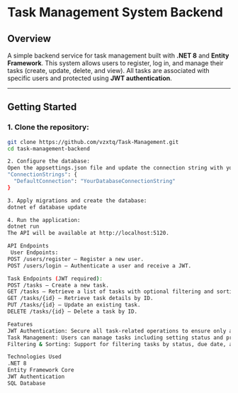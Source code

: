 # Task Management System Backend

##  Overview
A simple backend service for task management built with **.NET 8** and **Entity Framework**. This system allows users to register, log in, and manage their tasks (create, update, delete, and view). All tasks are associated with specific users and protected using **JWT authentication**.

---

##  Getting Started

### 1. Clone the repository:
```bash
git clone https://github.com/vzxtq/Task-Management.git
cd task-management-backend

2. Configure the database:
Open the appsettings.json file and update the connection string with your database details:
"ConnectionStrings": {
  "DefaultConnection": "YourDatabaseConnectionString"
}

3. Apply migrations and create the database:
dotnet ef database update

4. Run the application:
dotnet run
The API will be available at http://localhost:5120.

API Endpoints
 User Endpoints:
POST /users/register — Register a new user.
POST /users/login — Authenticate a user and receive a JWT.

Task Endpoints (JWT required):
POST /tasks — Create a new task.
GET /tasks — Retrieve a list of tasks with optional filtering and sorting.
GET /tasks/{id} — Retrieve task details by ID.
PUT /tasks/{id} — Update an existing task.
DELETE /tasks/{id} — Delete a task by ID.

Features
JWT Authentication: Secure all task-related operations to ensure only authenticated users can access their data.
Task Management: Users can manage tasks including setting status and priority.
Filtering & Sorting: Support for filtering tasks by status, due date, and priority, with sorting capabilities.

Technologies Used
.NET 8
Entity Framework Core
JWT Authentication
SQL Database
